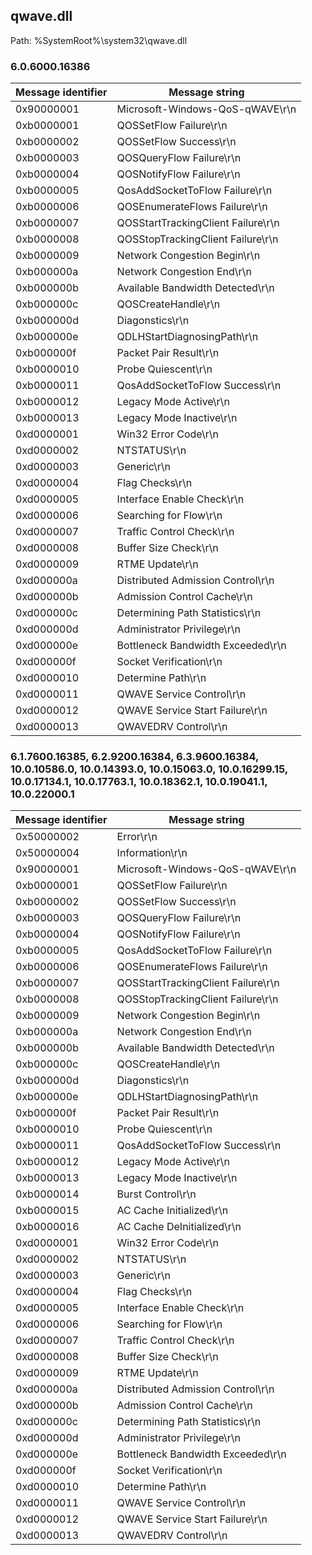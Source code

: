 ## qwave.dll

Path: %SystemRoot%\system32\qwave.dll

### 6.0.6000.16386

Message identifier | Message string
--- | ---
0x90000001 | Microsoft-Windows-QoS-qWAVE\r\n
0xb0000001 | QOSSetFlow Failure\r\n
0xb0000002 | QOSSetFlow Success\r\n
0xb0000003 | QOSQueryFlow Failure\r\n
0xb0000004 | QOSNotifyFlow Failure\r\n
0xb0000005 | QosAddSocketToFlow Failure\r\n
0xb0000006 | QOSEnumerateFlows Failure\r\n
0xb0000007 | QOSStartTrackingClient Failure\r\n
0xb0000008 | QOSStopTrackingClient Failure\r\n
0xb0000009 | Network Congestion Begin\r\n
0xb000000a | Network Congestion End\r\n
0xb000000b | Available Bandwidth Detected\r\n
0xb000000c | QOSCreateHandle\r\n
0xb000000d | Diagonstics\r\n
0xb000000e | QDLHStartDiagnosingPath\r\n
0xb000000f | Packet Pair Result\r\n
0xb0000010 | Probe Quiescent\r\n
0xb0000011 | QosAddSocketToFlow Success\r\n
0xb0000012 | Legacy Mode Active\r\n
0xb0000013 | Legacy Mode Inactive\r\n
0xd0000001 | Win32 Error Code\r\n
0xd0000002 | NTSTATUS\r\n
0xd0000003 | Generic\r\n
0xd0000004 | Flag Checks\r\n
0xd0000005 | Interface Enable Check\r\n
0xd0000006 | Searching for Flow\r\n
0xd0000007 | Traffic Control Check\r\n
0xd0000008 | Buffer Size Check\r\n
0xd0000009 | RTME Update\r\n
0xd000000a | Distributed Admission Control\r\n
0xd000000b | Admission Control Cache\r\n
0xd000000c | Determining Path Statistics\r\n
0xd000000d | Administrator Privilege\r\n
0xd000000e | Bottleneck Bandwidth Exceeded\r\n
0xd000000f | Socket Verification\r\n
0xd0000010 | Determine Path\r\n
0xd0000011 | QWAVE Service Control\r\n
0xd0000012 | QWAVE Service Start Failure\r\n
0xd0000013 | QWAVEDRV Control\r\n

### 6.1.7600.16385, 6.2.9200.16384, 6.3.9600.16384, 10.0.10586.0, 10.0.14393.0, 10.0.15063.0, 10.0.16299.15, 10.0.17134.1, 10.0.17763.1, 10.0.18362.1, 10.0.19041.1, 10.0.22000.1

Message identifier | Message string
--- | ---
0x50000002 | Error\r\n
0x50000004 | Information\r\n
0x90000001 | Microsoft-Windows-QoS-qWAVE\r\n
0xb0000001 | QOSSetFlow Failure\r\n
0xb0000002 | QOSSetFlow Success\r\n
0xb0000003 | QOSQueryFlow Failure\r\n
0xb0000004 | QOSNotifyFlow Failure\r\n
0xb0000005 | QosAddSocketToFlow Failure\r\n
0xb0000006 | QOSEnumerateFlows Failure\r\n
0xb0000007 | QOSStartTrackingClient Failure\r\n
0xb0000008 | QOSStopTrackingClient Failure\r\n
0xb0000009 | Network Congestion Begin\r\n
0xb000000a | Network Congestion End\r\n
0xb000000b | Available Bandwidth Detected\r\n
0xb000000c | QOSCreateHandle\r\n
0xb000000d | Diagonstics\r\n
0xb000000e | QDLHStartDiagnosingPath\r\n
0xb000000f | Packet Pair Result\r\n
0xb0000010 | Probe Quiescent\r\n
0xb0000011 | QosAddSocketToFlow Success\r\n
0xb0000012 | Legacy Mode Active\r\n
0xb0000013 | Legacy Mode Inactive\r\n
0xb0000014 | Burst Control\r\n
0xb0000015 | AC Cache Initialized\r\n
0xb0000016 | AC Cache DeInitialized\r\n
0xd0000001 | Win32 Error Code\r\n
0xd0000002 | NTSTATUS\r\n
0xd0000003 | Generic\r\n
0xd0000004 | Flag Checks\r\n
0xd0000005 | Interface Enable Check\r\n
0xd0000006 | Searching for Flow\r\n
0xd0000007 | Traffic Control Check\r\n
0xd0000008 | Buffer Size Check\r\n
0xd0000009 | RTME Update\r\n
0xd000000a | Distributed Admission Control\r\n
0xd000000b | Admission Control Cache\r\n
0xd000000c | Determining Path Statistics\r\n
0xd000000d | Administrator Privilege\r\n
0xd000000e | Bottleneck Bandwidth Exceeded\r\n
0xd000000f | Socket Verification\r\n
0xd0000010 | Determine Path\r\n
0xd0000011 | QWAVE Service Control\r\n
0xd0000012 | QWAVE Service Start Failure\r\n
0xd0000013 | QWAVEDRV Control\r\n
